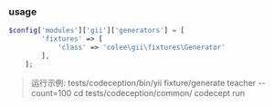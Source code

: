 
### usage
``` php
$config['modules']['gii']['generators'] = [
        'fixtures' => [
            'class' => 'colee\gii\fixtures\Generator'
        ],
    ];
```
> 运行示例:
	tests/codeception/bin/yii fixture/generate teacher --count=100
	cd tests/codeception/common/
	codecept run